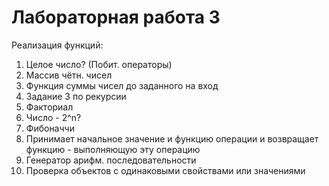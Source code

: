 # Лабораторная работа 3

Реализация функций:
1) Целое число? (Побит. операторы)
2) Массив чётн. чисел
3) Функция суммы чисел до заданного на вход
4) Задание 3 по рекурсии
5) Факториал
6) Число - 2^n?
7) Фибоначчи
8) Принимает начальное значение и функцию операции и возвращает функцию - выполняющую эту операцию
9) Генератор арифм. последовательности
10) Проверка объектов с одинаковыми свойствами или значениями
